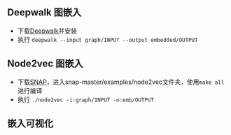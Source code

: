 ## Deepwalk 图嵌入
- 下载[Deepwalk](https://github.com/phanein/deepwalk)并安装
- 执行 `deepwalk --input graph/INPUT --output embedded/OUTPUT`

## Node2vec 图嵌入
- 下载[SNAP](https://github.com/snap-stanford/snap)，进入snap-master/examples/node2vec文件夹，使用`make all`进行编译
- 执行 `./node2vec -i:graph/INPUT -o:emb/OUTPUT`

## 嵌入可视化
